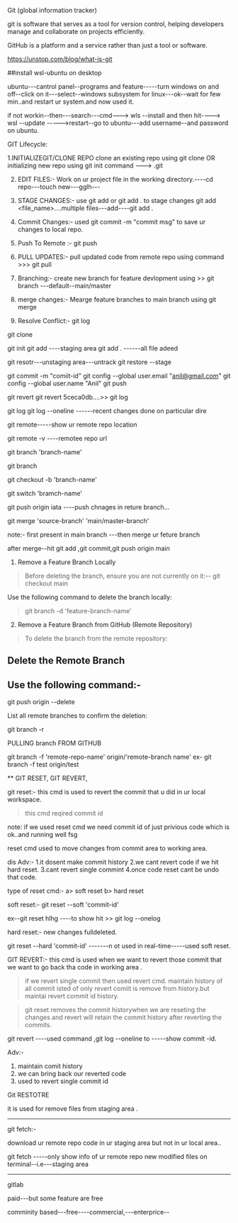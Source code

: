 Git (global information tracker)

git is software that serves as a tool for version control, helping developers manage and collaborate on projects efficiently.

GitHub is a platform and a service rather than just a tool or software. 


https://unstop.com/blog/what-is-git

##install wsl-ubuntu on desktop

ubuntu---cantrol panel--programs and feature-----turn windows on and off--click on it---select--windows subsystem for linux---ok--wait for few min..and restart ur system.and now used it.


if not workin--then---search---cmd---> wls --install   and then hit----> wsl --update ----->restart--go to ubuntu---add username--and password on ubuntu.


GIT Lifecycle:


1.INITIALIZEGIT/CLONE REPO
   clone an existing repo using git clone <repo-url>
   OR initializing new repo using git init command ---> .git
   
2. EDIT FILES:-
    Work on ur project file in the working directory.----cd repo---touch new---gglh---
    
3.  STAGE CHANGES:-
   use git add or git add . to stage changes  git add <file_name>....multiple files---add----git add .
   
4. Commit Changes:-
   used git commit -m "commit msg" to save ur changes to local repo.
   
5. Push To Remote :-
   git push
   
6. PULL UPDATES:-
    pull updated code from remote repo using command >>> git pull
    
7.  Branching:-
   create new branch for feature devlopment using >>  git branch <branch name>  ---default--main/master
   
8. merge changes:-
   Mearge feature branches to main branch using git merge
   
9. Resolve Conflict:-
    git log
    
     
git clone

git init
git add  ----staging area
git add .  ------all file adeed
   
git resotr---unstaging area---untrack
git restore --stage <file-name>

git commit -m "comiit-id"
git config --global user.email "anil@gmail.com"
git config --global user.name "Anil"
git push
   
git revert <commit id>
git revert 5ceca0db....>> git log <show commit id of privious code>

git log
git log --oneline  ------recent changes done on particular dire
   
git remote-----show ur remote repo location
   
git remote -v ----remotee repo url 
     
git branch 'branch-name'
     
git branch 
     
git checkout -b 'branch-name'
     
git switch 'bramch-name'
     
git push origin iata ----push chnages in reture branch...
     
git merge 'source-branch' 'main/master-branch'
     
note:- first present in main branch ---then merge ur feture branch
     
after merge--hit git add ,git commit,git push origin main
     
1. Remove a Feature Branch Locally
>  Before deleting the branch, ensure you are not currently on it:--
git checkout main
     
Use the following command to delete the branch locally:
     
> git branch -d 'feature-branch-name'
      
2. Remove a Feature Branch from GitHub (Remote Repository)
>  To delete the branch from the remote repository:

## Delete the Remote Branch
## Use the following command:-

 git push origin --delete <feature-branch-name>

     
List all remote branches to confirm the deletion:
 
git branch -r
     
PULLING branch FROM GITHUB
   	
git branch -f 'remote-repo-name' origin/'remote-branch name'
ex- git branch -f test origin/test
   	
   	  
     
** GIT RESET, GIT REVERT, 
    
git reset:- this cmd is used to revert the commit that u did in ur local workspace.
>this cmd reqired commit id
    
note: if we used reset cmd we need commit id of just privious code which is ok..and running well fsg
    
reset cmd used to move changes from commit area to working area.

dis Adv:-
1.it dosent make commit history
2.we cant revert code if we hit hard reset.
3.cant revert single commint
4.once code reset cant be undo that code.
   
type of reset cmd:-
a> soft reset
b> hard reset
    
soft reset:-
git reset --soft 'commit-id'
 
ex--git reset  hlhg  ----to show hit >> git log --onelog
 
hard reset:- new changes fulldeleted.
 
git reset --hard 'commit-id' -------n ot used in real-time-----used soft reset.

 
 
GIT REVERT:- this cmd is used when  we want to revert those commit that we want to go back tha code in working area .
 
 
> if we revert single commit then used revert cmd.
 maintain history of all commit isted of only revert comiit is remove from history.but maintai revert commit id history.
 
>  git reset removes the commit historywhen we are reseting the changes and revert will retain the commit history after reverting the commits.
 
git revert <commit-id> ----used command ,git log --oneline  to -----show commit -id.
 
Adv:-
 1. maintain comit history
 2. we can bring back our reverted code
 3. used to revert single commit id
 
 
Git RESTOTRE
 
 it is used for remove files from staging area .
 
-------------------------------------------------------------------------------------------------------
 
git fetch:-
 
 download ur remote repo code in ur staging area but not in ur local area..
 
 git fetch -----only show info of ur remote repo new modified files on terminal--i.e---staging area 
 
 -------------------------------------------------------
gitlab
 
 paid---but some feature are free
 
 
 comminity based---free----commercial,---enterprice--